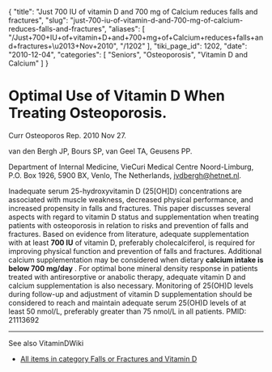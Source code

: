 {
  "title": "Just 700 IU of vitamin D and 700 mg of Calcium reduces falls and fractures",
  "slug": "just-700-iu-of-vitamin-d-and-700-mg-of-calcium-reduces-falls-and-fractures",
  "aliases": [
    "/Just+700+IU+of+vitamin+D+and+700+mg+of+Calcium+reduces+falls+and+fractures+\u2013+Nov+2010",
    "/1202"
  ],
  "tiki_page_id": 1202,
  "date": "2010-12-04",
  "categories": [
    "Seniors",
    "Osteoporosis",
    "Vitamin D and Calcium"
  ]
}


# Optimal Use of Vitamin D When Treating Osteoporosis.

Curr Osteoporos Rep. 2010 Nov 27.

van den Bergh JP, Bours SP, van Geel TA, Geusens PP.

Department of Internal Medicine, VieCuri Medical Centre Noord-Limburg, P.O. Box 1926, 5900 BX, Venlo, The Netherlands, jvdbergh@hetnet.nl.

Inadequate serum 25-hydroxyvitamin D (25<span>[OH]</span>D) concentrations are associated with muscle weakness, decreased physical performance, and increased propensity in falls and fractures. This paper discusses several aspects with regard to vitamin D status and supplementation when treating patients with osteoporosis in relation to risks and prevention of falls and fractures. Based on evidence from literature, adequate supplementation with at least  **700 IU**  of vitamin D, preferably cholecalciferol, is required for improving physical function and prevention of falls and fractures. Additional calcium supplementation may be considered when dietary  **calcium intake is below 700 mg/day** . For optimal bone mineral density response in patients treated with antiresorptive or anabolic therapy, adequate vitamin D and calcium supplementation is also necessary. Monitoring of 25(OH)D levels during follow-up and adjustment of vitamin D supplementation should be considered to reach and maintain adequate serum 25(OH)D levels of at least 50 nmol/L, preferably greater than 75 nmol/L in all patients. PMID: 21113692

- - - - - - - 

See also VitaminDWiki 

* [All items in category Falls or Fractures and Vitamin D](https://www.VitaminDWiki.com/tiki-browse_categories.php?parentId=111&sort_mode=created_desc)